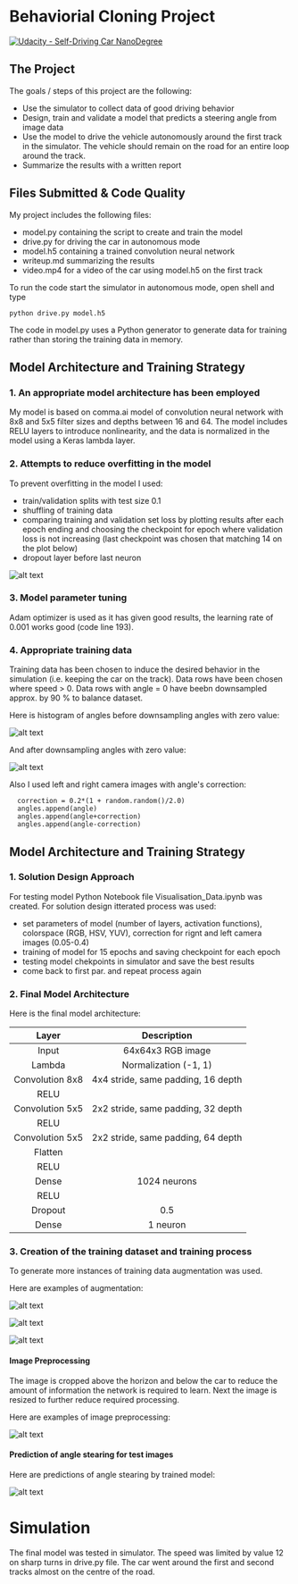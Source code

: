 # Behaviorial Cloning Project

[![Udacity - Self-Driving Car NanoDegree](https://s3.amazonaws.com/udacity-sdc/github/shield-carnd.svg)](http://www.udacity.com/drive)

The Project
---
The goals / steps of this project are the following:
* Use the simulator to collect data of good driving behavior 
* Design, train and validate a model that predicts a steering angle from image data
* Use the model to drive the vehicle autonomously around the first track in the simulator. The vehicle should remain on the road for an entire loop around the track.
* Summarize the results with a written report

[//]: # (Image References)
[image1]: ./examples/hist1.jpg
[image2]: ./examples/hist2.jpg
[image3]: ./examples/preprocess.jpg
[image4]: ./examples/augment1.jpg
[image5]: ./examples/augment2.jpg
[image6]: ./examples/predict.jpg
[image7]: ./examples/loss.jpg
[image8]: ./examples/trans.jpg

## Files Submitted & Code Quality

My project includes the following files:
* model.py containing the script to create and train the model
* drive.py for driving the car in autonomous mode
* model.h5 containing a trained convolution neural network
* writeup.md summarizing the results
* video.mp4 for a video of the car using model.h5 on the first track

To run the code start the simulator in autonomous mode, open shell and type

<code>python drive.py model.h5</code>

The code in model.py uses a Python generator to generate data for training rather than storing the training data in memory. 

## Model Architecture and Training Strategy

### 1. An appropriate model architecture has been employed

My model is based on comma.ai model of convolution neural network with 8x8 and 5x5 filter sizes and depths between 16 and 64. The model includes RELU layers to introduce nonlinearity, and the data is normalized in the model using a Keras lambda layer.

### 2. Attempts to reduce overfitting in the model

To prevent overfitting in the model I used:

* train/validation splits with test size 0.1 
* shuffling of training data
* comparing training and validation set loss by plotting results after each epoch ending and choosing the checkpoint for epoch where validation loss is not increasing (last checkpoint was chosen that matching 14 on the plot below)
* dropout layer before last neuron

![alt text][image7]

### 3. Model parameter tuning

Adam optimizer is used as it has given good results, the learning rate of 0.001 works good (code line 193).

### 4. Appropriate training data

Training data has been chosen to induce the desired behavior in the simulation (i.e. keeping the car on the track). 
Data rows have been chosen where speed > 0. Data rows with angle = 0 have beebn downsampled approx. by 90 % to balance dataset.

Here is histogram of angles before downsampling angles with zero value:

![alt text][image1]

And after downsampling angles with zero value:

![alt text][image2]

Also I used left and right camera images with angle's correction:
```
  correction = 0.2*(1 + random.random()/2.0) 
  angles.append(angle)
  angles.append(angle+correction)
  angles.append(angle-correction)
```

## Model Architecture and Training Strategy

### 1. Solution Design Approach

For testing model Python Notebook file Visualisation_Data.ipynb was created. For solution design itterated process was used:
* set parameters of model (number of layers, activation functions), colorspace (RGB, HSV, YUV), correction for rignt and left camera images (0.05-0.4)
* training of model for 15 epochs and saving checkpoint for each epoch
* testing model chekpoints in simulator and save the best results
* come back to first par. and repeat process again

### 2. Final Model Architecture

Here is the final model architecture:

| Layer         		      |     Description	        					            | 
|:---------------------:  |:---------------------------------------------:| 
| Input         		      | 64x64x3 RGB image   							            |
| Lambda        		      | Normalization (-1, 1)  							          |
| Convolution 8x8     	  | 4x4 stride, same padding, 16 depth            |
| RELU					          |												                        |
| Convolution 5x5	        | 2x2 stride, same padding, 32 depth          	|
| RELU					          |												                        |
| Convolution 5x5	        | 2x2 stride, same padding, 64 depth       	    |
| Flatten 					      |	                                              |	
| RELU					          |												                        |
| Dense           	      | 1024 neurons							                    |
| RELU					          |												                        |
| Dropout           	    | 0.5            							                 	|
| Dense           	      | 1 neuron   							                   	  |

### 3. Creation of the training dataset and training process 

To generate more instances of training data augmentation was used.

Here are examples of augmentation:

![alt text][image4]

![alt text][image5]

![alt text][image8]

#### Image Preprocessing 

The image is cropped above the horizon and below the car to reduce the amount of information the network is required to learn. Next the image is resized to further reduce required processing.

Here are examples of image preprocessing:

![alt text][image3]

#### Prediction of angle stearing for test images

Here are predictions of angle stearing by trained model:

![alt text][image6]

# Simulation

The final model was tested in simulator. The speed was limited by value 12 on sharp turns in drive.py file. 
The car went around the first and second tracks almost on the centre of the road. 
